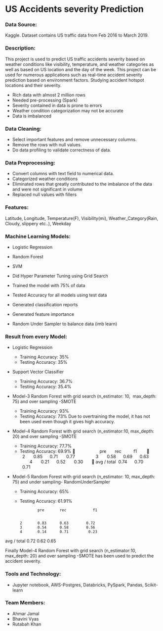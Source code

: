 # US Accidents severity Prediction

### Data Source: 
Kaggle. Dataset contains US traffic data from Feb 2016 to March 2019.

### Description: 
This project is used to predict US traffic accidents severity based on weather conditions like visibility, temperature, and weather categories as well as based on US location and the day of the week. This project can be used for numerous applications such as real-time accident severity prediction based on environment factors. Studying accident hotspot locations and their severity.

* Rich data with almost 2 million rows
* Needed pre-processing (Spark) 
* Severity contained in data is prone to errors 
* Weather condition categorization may not be accurate 
* Data is imbalanced 


### Data Cleaning: 
* Select important features and remove unnecessary columns.
* Remove the rows with null values.
* Do data profiling to validate correctness of data.

### Data Preprocessing: 
* Convert columns with text field to numerical data.
* Categorized weather conditions 
* Eliminated rows that greatly contributed to the imbalance of the data and were not significant in volume
* Replaced null values with fillers 

### Features:
Latitude, Longitude, Temperature(F), Visibility(mi), Weather_Category(Rain, Cloudy, slippery etc..), Weekday

### Machine Learning Models:
* Logistic Regression
* Random Forest
* SVM

*  Did Hyper Parameter Tuning using Grid Search  
* Trained the model with 75% of data 
* Tested Accuracy for all models using test data 
* Generated classification reports 
* Generated feature importance 
* Random Under Sampler to balance data (imb learn)

### Result from every Model:
* Logistic Regression
    * Training Accuracy: 35%
    * Testing Accuracy: 35%
    
* Support Vector Classifier
    * Training Accuracy: 36.7%
    * Testing Accuracy: 35.4%

* Model-3 Random Forest with grid search (n_estimator: 10,  max_depth: 75) and over sampling -SMOTE
    * Training Accuracy: 93%
    * Testing Accuracy: 73%
    Due to overtraining the model, it has not been used even though it gives high accuracy.

* Model-4 Random Forest with grid search (n_estimator:10, max_depth: 20) and over sampling -SMOTE
    * Training Accuracy: 77.7%
    * Testing Accuracy: 69.9%

                   pre       rec          f1       

          2       0.85      0.71       0.77      
          3       0.58      0.69      0.63      
          4       0.21      0.52       0.30      

avg / total  0.74      0.70       0.71    

* Model-5 Random Forest with grid search (n_estimator: 10, max_depth: 75) and under sampling-  RandomUnderSampler
    * Training Accuracy: 65%
    * Testing Accuracy: 61.91%


                  pre       rec            f1       


          2       0.83      0.63        0.72      
          3       0.54      0.58        0.56      
          4       0.14      0.71         0.23     

avg / total  0.72      0.62        0.65 


Finally Model-4 Random Forest with grid search (n_estimator:10, max_depth: 20) and over sampling -SMOTE has been used to predict the accident severity.


### Tools and Technology:
* Jupyter notebook, AWS-Postgres, Databricks, PySpark, Pandas, Scikit-learn

### Team Members:
* Ahmar Jamal
* Bhavini Vyas
* Rutabah Khan

